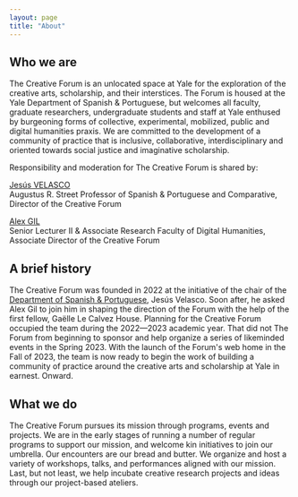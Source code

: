 ```yaml
---
layout: page
title: "About"
---
```


## Who we are

The Creative Forum is an unlocated space at Yale for the exploration of the creative arts, scholarship, and their interstices. The Forum is housed at the Yale Department of Spanish & Portuguese, but welcomes all faculty, graduate researchers, undergraduate students and staff at Yale enthused by burgeoning forms of collective, experimental, mobilized, public and digital humanities praxis. We are committed to the development of a community of practice that is inclusive, collaborative, interdisciplinary and oriented towards social justice and imaginative scholarship.

Responsibility and moderation for The Creative Forum is shared by:

[Jesús VELASCO](https://span-port.yale.edu/people/jesus-velasco)  
Augustus R. Street Professor of Spanish & Portuguese and Comparative, Director of the Creative Forum

[Alex GIL](https://span-port.yale.edu/people/jesus-velasco)  
Senior Lecturer II & Associate Research Faculty of Digital Humanities, Associate Director of the Creative Forum

## A brief history

The Creative Forum was founded in 2022 at the initiative of the chair of the [Department of Spanish & Portuguese](https://span-port.yale.edu), Jesús Velasco. Soon after, he asked Alex Gil to join him in shaping the direction of the Forum with the help of the first fellow, Gaëlle Le Calvez House. Planning for the Creative Forum occupied the team during the 2022—2023 academic year. That did not The Forum from beginning to sponsor and help organize a series of likeminded events in the Spring 2023. With the launch of the Forum's web home in the Fall of 2023, the team is now ready to begin the work of building a community of practice around the creative arts and scholarship at Yale in earnest. Onward.

## What we do

The Creative Forum pursues its mission through programs, events and projects. We are in the early stages of running a number of regular programs to support our mission, and welcome kin initiatives to join our umbrella. Our encounters are our bread and butter. We organize and host a variety of workshops, talks, and performances aligned with our mission. Last, but not least, we help incubate creative research projects and ideas through our project-based ateliers.
